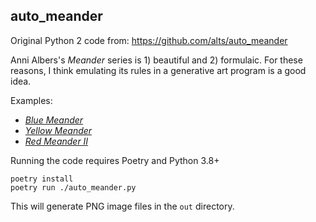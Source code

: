 ## auto_meander

Original Python 2 code from: https://github.com/alts/auto_meander

Anni Albers's *Meander* series is 1) beautiful and 2) formulaic. For these reasons, I think emulating its rules in a generative art program is a good idea.

Examples:

* [*Blue Meander*](http://art.famsf.org/anni-albers/blue-meander-1996743)
* [*Yellow Meander*](http://art.famsf.org/anni-albers/yellow-meander-1996742)
* [*Red Meander II*](http://art.famsf.org/anni-albers/red-meander-ii-1996745)

Running the code requires Poetry and Python 3.8+

```
poetry install
poetry run ./auto_meander.py
```

This will generate PNG image files in the `out` directory.
